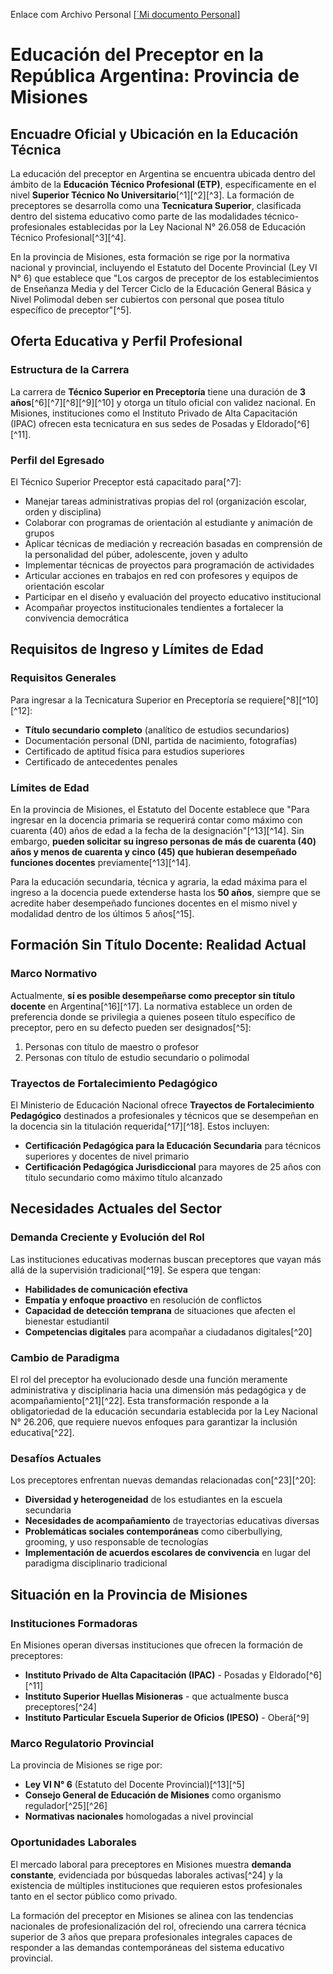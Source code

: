 Enlace com Archivo Personal
[[´Mi documento Personal](https://docs.google.com/document/d/1bmkcl0oJbmhacYXVfObB0TygTZWOvGV_H2ferW82P3E/edit?usp=sharing)]
  

# Educación del Preceptor en la República Argentina: Provincia de Misiones

## **Encuadre Oficial y Ubicación en la Educación Técnica**

La educación del preceptor en Argentina se encuentra ubicada dentro del ámbito de la **Educación Técnico Profesional (ETP)**, específicamente en el nivel **Superior Técnico No Universitario**[^1][^2][^3]. La formación de preceptores se desarrolla como una **Tecnicatura Superior**, clasificada dentro del sistema educativo como parte de las modalidades técnico-profesionales establecidas por la Ley Nacional N° 26.058 de Educación Técnico Profesional[^3][^4].

En la provincia de Misiones, esta formación se rige por la normativa nacional y provincial, incluyendo el Estatuto del Docente Provincial (Ley VI N° 6) que establece que "Los cargos de preceptor de los establecimientos de Enseñanza Media y del Tercer Ciclo de la Educación General Básica y Nivel Polimodal deben ser cubiertos con personal que posea título específico de preceptor"[^5].

## **Oferta Educativa y Perfil Profesional**

### **Estructura de la Carrera**

La carrera de **Técnico Superior en Preceptoría** tiene una duración de **3 años**[^6][^7][^8][^9][^10] y otorga un título oficial con validez nacional. En Misiones, instituciones como el Instituto Privado de Alta Capacitación (IPAC) ofrecen esta tecnicatura en sus sedes de Posadas y Eldorado[^6][^11].

### **Perfil del Egresado**

El Técnico Superior Preceptor está capacitado para[^7]:

- Manejar tareas administrativas propias del rol (organización escolar, orden y disciplina)
- Colaborar con programas de orientación al estudiante y animación de grupos
- Aplicar técnicas de mediación y recreación basadas en comprensión de la personalidad del púber, adolescente, joven y adulto
- Implementar técnicas de proyectos para programación de actividades
- Articular acciones en trabajos en red con profesores y equipos de orientación escolar
- Participar en el diseño y evaluación del proyecto educativo institucional
- Acompañar proyectos institucionales tendientes a fortalecer la convivencia democrática


## **Requisitos de Ingreso y Límites de Edad**

### **Requisitos Generales**

Para ingresar a la Tecnicatura Superior en Preceptoría se requiere[^8][^10][^12]:

- **Título secundario completo** (analítico de estudios secundarios)
- Documentación personal (DNI, partida de nacimiento, fotografías)
- Certificado de aptitud física para estudios superiores
- Certificado de antecedentes penales


### **Límites de Edad**

En la provincia de Misiones, el Estatuto del Docente establece que "Para ingresar en la docencia primaria se requerirá contar como máximo con cuarenta (40) años de edad a la fecha de la designación"[^13][^14]. Sin embargo, **pueden solicitar su ingreso personas de más de cuarenta (40) años y menos de cuarenta y cinco (45) que hubieran desempeñado funciones docentes** previamente[^13][^14].

Para la educación secundaria, técnica y agraria, la edad máxima para el ingreso a la docencia puede extenderse hasta los **50 años**, siempre que se acredite haber desempeñado funciones docentes en el mismo nivel y modalidad dentro de los últimos 5 años[^15].

## **Formación Sin Título Docente: Realidad Actual**

### **Marco Normativo**

Actualmente, **sí es posible desempeñarse como preceptor sin título docente** en Argentina[^16][^17]. La normativa establece un orden de preferencia donde se privilegia a quienes poseen título específico de preceptor, pero en su defecto pueden ser designados[^5]:

1. Personas con título de maestro o profesor
2. Personas con título de estudio secundario o polimodal

### **Trayectos de Fortalecimiento Pedagógico**

El Ministerio de Educación Nacional ofrece **Trayectos de Fortalecimiento Pedagógico** destinados a profesionales y técnicos que se desempeñan en la docencia sin la titulación requerida[^17][^18]. Estos incluyen:

- **Certificación Pedagógica para la Educación Secundaria** para técnicos superiores y docentes de nivel primario
- **Certificación Pedagógica Jurisdiccional** para mayores de 25 años con título secundario como máximo título alcanzado


## **Necesidades Actuales del Sector**

### **Demanda Creciente y Evolución del Rol**

Las instituciones educativas modernas buscan preceptores que vayan más allá de la supervisión tradicional[^19]. Se espera que tengan:

- **Habilidades de comunicación efectiva**
- **Empatía y enfoque proactivo** en resolución de conflictos
- **Capacidad de detección temprana** de situaciones que afecten el bienestar estudiantil
- **Competencias digitales** para acompañar a ciudadanos digitales[^20]


### **Cambio de Paradigma**

El rol del preceptor ha evolucionado desde una función meramente administrativa y disciplinaria hacia una dimensión más pedagógica y de acompañamiento[^21][^22]. Esta transformación responde a la obligatoriedad de la educación secundaria establecida por la Ley Nacional N° 26.206, que requiere nuevos enfoques para garantizar la inclusión educativa[^22].

### **Desafíos Actuales**

Los preceptores enfrentan nuevas demandas relacionadas con[^23][^20]:

- **Diversidad y heterogeneidad** de los estudiantes en la escuela secundaria
- **Necesidades de acompañamiento** de trayectorias educativas diversas
- **Problemáticas sociales contemporáneas** como ciberbullying, grooming, y uso responsable de tecnologías
- **Implementación de acuerdos escolares de convivencia** en lugar del paradigma disciplinario tradicional


## **Situación en la Provincia de Misiones**

### **Instituciones Formadoras**

En Misiones operan diversas instituciones que ofrecen la formación de preceptores:

- **Instituto Privado de Alta Capacitación (IPAC)** - Posadas y Eldorado[^6][^11]
- **Instituto Superior Huellas Misioneras** - que actualmente busca preceptores[^24]
- **Instituto Particular Escuela Superior de Oficios (IPESO)** - Oberá[^9]


### **Marco Regulatorio Provincial**

La provincia de Misiones se rige por:

- **Ley VI N° 6** (Estatuto del Docente Provincial)[^13][^5]
- **Consejo General de Educación de Misiones** como organismo regulador[^25][^26]
- **Normativas nacionales** homologadas a nivel provincial


### **Oportunidades Laborales**

El mercado laboral para preceptores en Misiones muestra **demanda constante**, evidenciada por búsquedas laborales activas[^24] y la existencia de múltiples instituciones que requieren estos profesionales tanto en el sector público como privado.

La formación del preceptor en Misiones se alinea con las tendencias nacionales de profesionalización del rol, ofreciendo una carrera técnica superior de 3 años que prepara profesionales integrales capaces de responder a las demandas contemporáneas del sistema educativo provincial.



